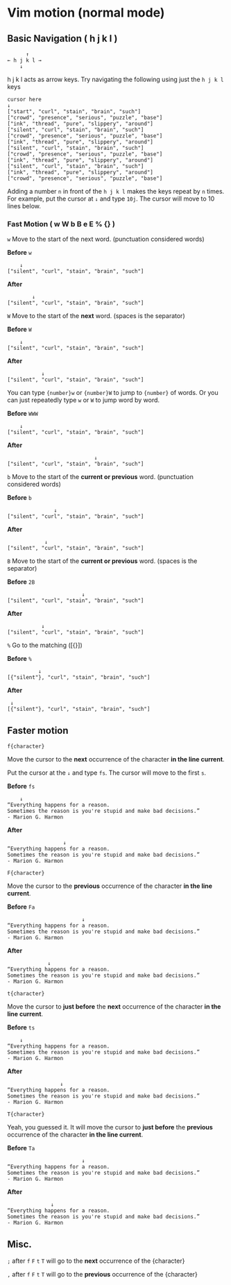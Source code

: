 # Vim motion (normal mode)

## Basic Navigation ( h j k l )

          ↑ 
    ← h j k l →
        ↓

h j k l acts as arrow keys. Try navigating the following using just the `h j k l` keys

```
cursor here
↓
["start", "curl", "stain", "brain", "such"]
["crowd", "presence", "serious", "puzzle", "base"]
["ink", "thread", "pure", "slippery", "around"]
["silent", "curl", "stain", "brain", "such"]
["crowd", "presence", "serious", "puzzle", "base"]
["ink", "thread", "pure", "slippery", "around"]
["silent", "curl", "stain", "brain", "such"]
["crowd", "presence", "serious", "puzzle", "base"]
["ink", "thread", "pure", "slippery", "around"]
["silent", "curl", "stain", "brain", "such"]
["ink", "thread", "pure", "slippery", "around"]
["crowd", "presence", "serious", "puzzle", "base"]
```

Adding a number `n` in front of the `h j k l` makes the keys repeat by `n` times. For example, put the cursor at
`↓` and type `10j`. The cursor will move to 10 lines below.

### Fast Motion ( w W b B e E % {} )

`w` Move to the start of the next word. (punctuation considered words)

**Before** `w`
```
    ↓
["silent", "curl", "stain", "brain", "such"]
```

**After**
```
        ↓
["silent", "curl", "stain", "brain", "such"]
```

`W` Move to the start of the **next** word. (spaces is the separator)

**Before** `W`
```
    ↓
["silent", "curl", "stain", "brain", "such"]
```

**After**
```
           ↓
["silent", "curl", "stain", "brain", "such"]
```

You can type `{number}w` or `{number}W` to jump to `{number}` of words. Or you can just repeatedly type `w` or `W` to jump word by word.

**Before** `WWW`
```
    ↓
["silent", "curl", "stain", "brain", "such"]
```

**After**
```
                            ↓
["silent", "curl", "stain", "brain", "such"]
```

`b` Move to the start of the **current or previous** word. (punctuation considered words)

**Before** `b`
```
               ↓
["silent", "curl", "stain", "brain", "such"]
```

**After**
```
            ↓
["silent", "curl", "stain", "brain", "such"]
```

`B` Move to the start of the **current or previous** word. (spaces is the separator)

**Before** `2B`
```
                        ↓
["silent", "curl", "stain", "brain", "such"]
```

**After**
```
           ↓
["silent", "curl", "stain", "brain", "such"]
```

`%` Go to the matching ([{}])

**Before** `%`
```
          ↓
[{"silent"}, "curl", "stain", "brain", "such"]
```

**After**
```
 ↓
[{"silent"}, "curl", "stain", "brain", "such"]
```

## Faster motion

`f{character}`

Move the cursor to the **next** occurrence of the character **in the line current**.

Put the cursor at the `↓` and type `fs`. The cursor will move to the first `s`.

**Before** `fs`
```
    ↓
“Everything happens for a reason. 
Sometimes the reason is you're stupid and make bad decisions.”
- Marion G. Harmon
```

**After**
```
                  ↓
“Everything happens for a reason. 
Sometimes the reason is you're stupid and make bad decisions.”
- Marion G. Harmon
```

`F{character}`

Move the cursor to the **previous** occurrence of the character **in the line current**.

**Before** `Fa`
```
                        ↓
“Everything happens for a reason. 
Sometimes the reason is you're stupid and make bad decisions.”
- Marion G. Harmon
```

**After**
```
             ↓
“Everything happens for a reason. 
Sometimes the reason is you're stupid and make bad decisions.”
- Marion G. Harmon
```

`t{character}`

Move the cursor to **just before** the **next** occurrence of the character **in the line current**.

**Before** `ts`
```
    ↓
“Everything happens for a reason. 
Sometimes the reason is you're stupid and make bad decisions.”
- Marion G. Harmon
```

**After**
```
                 ↓
“Everything happens for a reason. 
Sometimes the reason is you're stupid and make bad decisions.”
- Marion G. Harmon
```

`T{character}`

Yeah, you guessed it. It will move the cursor to **just before** the **previous** occurrence of the character **in the line current**.

**Before** `Ta`
```
                        ↓
“Everything happens for a reason. 
Sometimes the reason is you're stupid and make bad decisions.”
- Marion G. Harmon
```

**After**
```
              ↓
“Everything happens for a reason. 
Sometimes the reason is you're stupid and make bad decisions.”
- Marion G. Harmon
```

## Misc.

`;`  after `f` `F` `t` `T` will go to the **next** occurrence of the {character}

`,`  after `f` `F` `t` `T` will go to the **previous** occurrence of the {character}
